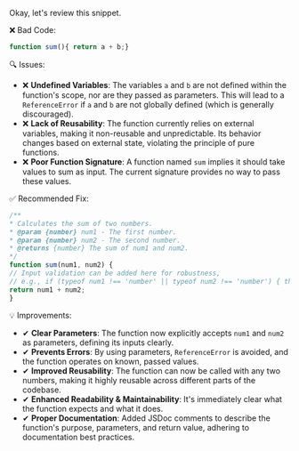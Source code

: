 Okay, let's review this snippet.

❌ Bad Code:
```javascript
function sum(){ return a + b;}
```

🔍 Issues:
* ❌ **Undefined Variables**: The variables `a` and `b` are not defined within the function's scope, nor are they passed
as parameters. This will lead to a `ReferenceError` if `a` and `b` are not globally defined (which is generally
discouraged).
* ❌ **Lack of Reusability**: The function currently relies on external variables, making it non-reusable and
unpredictable. Its behavior changes based on external state, violating the principle of pure functions.
* ❌ **Poor Function Signature**: A function named `sum` implies it should take values to sum as input. The current
signature provides no way to pass these values.

✅ Recommended Fix:
```javascript
/**
* Calculates the sum of two numbers.
* @param {number} num1 - The first number.
* @param {number} num2 - The second number.
* @returns {number} The sum of num1 and num2.
*/
function sum(num1, num2) {
// Input validation can be added here for robustness,
// e.g., if (typeof num1 !== 'number' || typeof num2 !== 'number') { throw new Error('Inputs must be numbers.'); }
return num1 + num2;
}
```

💡 Improvements:
* ✔ **Clear Parameters**: The function now explicitly accepts `num1` and `num2` as parameters, defining its inputs
clearly.
* ✔ **Prevents Errors**: By using parameters, `ReferenceError` is avoided, and the function operates on known, passed
values.
* ✔ **Improved Reusability**: The function can now be called with any two numbers, making it highly reusable across
different parts of the codebase.
* ✔ **Enhanced Readability & Maintainability**: It's immediately clear what the function expects and what it does.
* ✔ **Proper Documentation**: Added JSDoc comments to describe the function's purpose, parameters, and return value,
adhering to documentation best practices.
